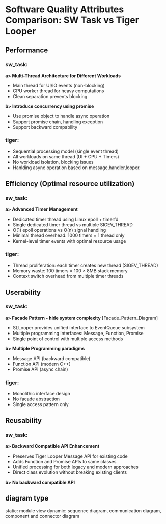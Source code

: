 # Software Quality Attributes Comparison: SW Task vs Tiger Looper

## Performance

### sw_task:

**a> Multi-Thread Architecture for Different Workloads**
   - Main thread for UI/IO events (non-blocking)
   - CPU worker thread for heavy computations
   - Clean separation prevents blocking

**b> Introduce concurrency using promise**
   - Use promise object to handle async operation
   - Support promise chain, handling exception
   - Support backward compability  

### tiger:
- Sequential processing model (single event thread)  
- All workloads on same thread (UI + CPU + Timers)
- No workload isolation, blocking issues
- Hanlding async operation based on message,handler,looper.


## Efficiency (Optimal resource utilization)

### sw_task:

**a> Advanced Timer Management**
   - Dedicated timer thread using Linux epoll + timerfd
   - Single dedicated timer thread vs multiple SIGEV_THREAD
   - O(1) epoll operations vs O(n) signal handling
   - Minimal thread overhead: 1000 timers = 1 thread only
   - Kernel-level timer events with optimal resource usage


### tiger:
- Thread proliferation: each timer creates new thread (SIGEV_THREAD)
- Memory waste: 100 timers = 100 × 8MB stack memory
- Context switch overhead from multiple timer threads


## Userability

### sw_task:

**a> Facade Pattern - hide system complexity**
   [Facade_Pattern_Diagram]
   - SLLooper provides unified interface to EventQueue subsystem
   - Multiple programming interfaces: Message, Function, Promise
   - Single point of control with multiple access methods
   
**b> Multiple Programming paradigms**
   - Message API (backward compatible)
   - Function API (modern C++)
   - Promise API (async chain)

### tiger:
- Monolithic interface design
- No facade abstraction
- Single access pattern only


## Reusability

### sw_task:

**a> Backward Compatible API Enhancement**
   - Preserves Tiger Looper Message API for existing code
   - Adds Function and Promise APIs to same classes
   - Unified processing for both legacy and modern approaches
   - Direct class evolution without breaking existing clients

**b> No backward compatible API**

## diagram type
static: module view
dynamic: sequence diagram, communication diagram, component and connector diagram